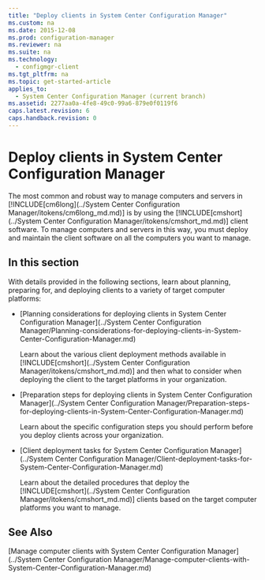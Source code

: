 ```yaml
---
title: "Deploy clients in System Center Configuration Manager"
ms.custom: na
ms.date: 2015-12-08
ms.prod: configuration-manager
ms.reviewer: na
ms.suite: na
ms.technology: 
  - configmgr-client
ms.tgt_pltfrm: na
ms.topic: get-started-article
applies_to: 
  - System Center Configuration Manager (current branch)
ms.assetid: 2277aa0a-4fe8-49c0-99a6-879e0f0119f6
caps.latest.revision: 6
caps.handback.revision: 0
---
```

# Deploy clients in System Center Configuration Manager
The most common and robust way to manage computers and servers in [!INCLUDE[cm6long](../System Center Configuration Manager/itokens/cm6long_md.md)] is by using the [!INCLUDE[cmshort](../System Center Configuration Manager/itokens/cmshort_md.md)] client software. To manage computers and servers in this way, you must deploy and maintain the client software on all the computers you want to manage.  
  
## In this section  
 With details provided in the following sections, learn about planning, preparing for, and deploying clients to a variety of target computer platforms:  
  
-   [Planning considerations for deploying clients in System Center Configuration Manager](../System Center Configuration Manager/Planning-considerations-for-deploying-clients-in-System-Center-Configuration-Manager.md)  
  
     Learn about the various client deployment methods available in [!INCLUDE[cmshort](../System Center Configuration Manager/itokens/cmshort_md.md)] and then what to consider when deploying the client to the target platforms in your organization.  
  
-   [Preparation steps for deploying clients in System Center Configuration Manager](../System Center Configuration Manager/Preparation-steps-for-deploying-clients-in-System-Center-Configuration-Manager.md)  
  
     Learn about the specific configuration steps you should perform before you deploy clients across your organization.  
  
-   [Client deployment tasks for System Center Configuration Manager](../System Center Configuration Manager/Client-deployment-tasks-for-System-Center-Configuration-Manager.md)  
  
     Learn about the detailed procedures that deploy the [!INCLUDE[cmshort](../System Center Configuration Manager/itokens/cmshort_md.md)] clients based on the target computer platforms you want to manage.  
  
## See Also  
 [Manage computer clients with System Center Configuration Manager](../System Center Configuration Manager/Manage-computer-clients-with-System-Center-Configuration-Manager.md)